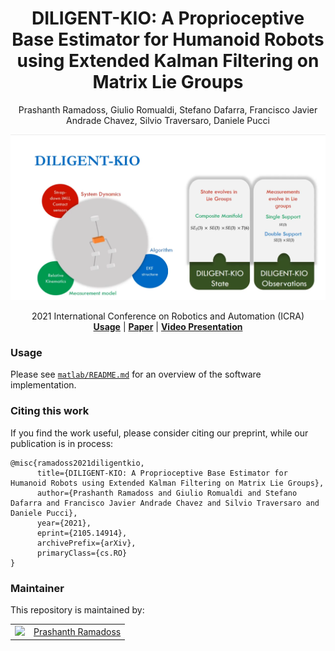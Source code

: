 <h1 align="center">
DILIGENT-KIO: A Proprioceptive Base Estimator for Humanoid Robots using Extended Kalman Filtering on Matrix Lie Groups
</h1>

<div align="center">
Prashanth Ramadoss, Giulio Romualdi, Stefano Dafarra, Francisco Javier Andrade Chavez, Silvio Traversaro, Daniele Pucci
</div>

<p align="center"><img src="assets/desciption.png" alt=""/></p>

<div align="center">
  2021 International Conference on Robotics and Automation (ICRA)
</div>

<div align="center">
<a href="#usage"><b>Usage</b></a> |
<a href="https://arxiv.org/abs/2105.14914"><b>Paper</b></a> |
<a href="https://www.youtube.com/watch?v=CaEZvbR9ZcA"><b>Video Presentation</b></a>
</div>

### Usage

Please see [`matlab/README.md`](./matlab/README.md) for an overview of the software implementation.

### Citing this work

If you find the work useful, please consider citing our preprint, while our publication is in process:

```
@misc{ramadoss2021diligentkio,
      title={DILIGENT-KIO: A Proprioceptive Base Estimator for Humanoid Robots using Extended Kalman Filtering on Matrix Lie Groups},
      author={Prashanth Ramadoss and Giulio Romualdi and Stefano Dafarra and Francisco Javier Andrade Chavez and Silvio Traversaro and Daniele Pucci},
      year={2021},
      eprint={2105.14914},
      archivePrefix={arXiv},
      primaryClass={cs.RO}
}
```



### Maintainer

This repository is maintained by:

| | |
|:---:|:---:|
| [<img src="https://github.com/prashanthr05.png" width="40">](https://github.com/prashanthr05) | [Prashanth Ramadoss](https://github.com/prashanthr05) |
